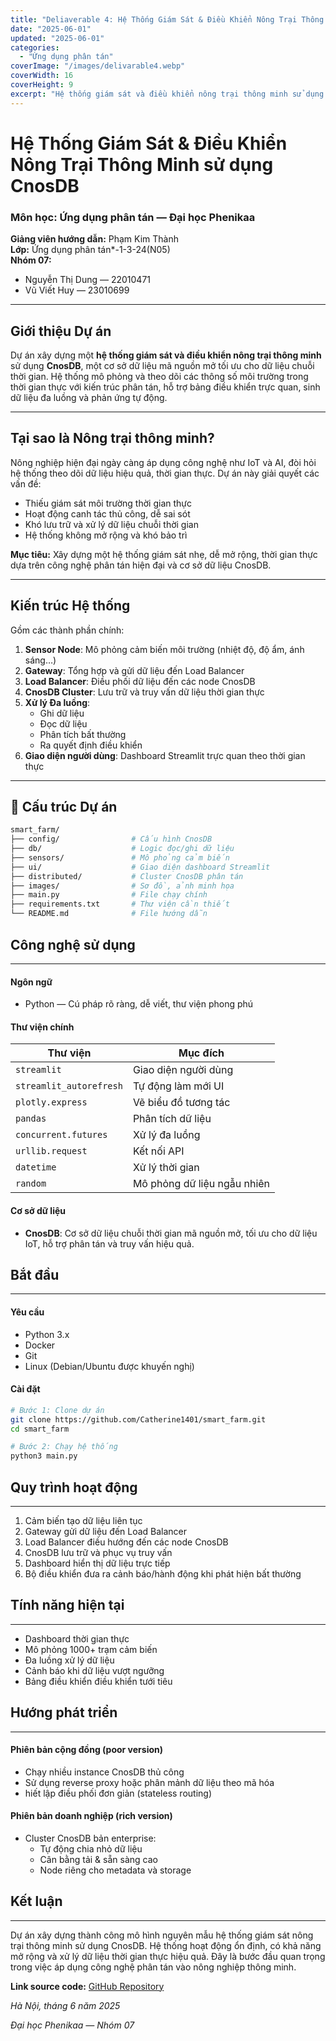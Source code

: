 ```yaml
---
title: "Deliaverable 4: Hệ Thống Giám Sát & Điều Khiển Nông Trại Thông Minh sử dụng CnosDB"
date: "2025-06-01"
updated: "2025-06-01"
categories:
  - "Ứng dụng phân tán"
coverImage: "/images/delivarable4.webp"
coverWidth: 16
coverHeight: 9
excerpt: "Hệ thống giám sát và điều khiển nông trại thông minh sử dụng CnosDB, mô phỏng cảm biến môi trường, xử lý dữ liệu thời gian thực và giao diện trực quan."
---
```


# Hệ Thống Giám Sát & Điều Khiển Nông Trại Thông Minh sử dụng CnosDB

### Môn học: Ứng dụng phân tán — Đại học Phenikaa  
**Giảng viên hướng dẫn:** Phạm Kim Thành  
**Lớp:** Ứng dụng phân tán*-1-3-24(N05)  
**Nhóm 07:**  
- Nguyễn Thị Dung — 22010471  
- Vũ Viết Huy — 23010699

---

## Giới thiệu Dự án

Dự án xây dựng một **hệ thống giám sát và điều khiển nông trại thông minh** sử dụng **CnosDB**, một cơ sở dữ liệu mã nguồn mở tối ưu cho dữ liệu chuỗi thời gian. Hệ thống mô phỏng và theo dõi các thông số môi trường trong thời gian thực với kiến trúc phân tán, hỗ trợ bảng điều khiển trực quan, sinh dữ liệu đa luồng và phản ứng tự động.

---

## Tại sao là Nông trại thông minh?

Nông nghiệp hiện đại ngày càng áp dụng công nghệ như IoT và AI, đòi hỏi hệ thống theo dõi dữ liệu hiệu quả, thời gian thực. Dự án này giải quyết các vấn đề:

- Thiếu giám sát môi trường thời gian thực
- Hoạt động canh tác thủ công, dễ sai sót
- Khó lưu trữ và xử lý dữ liệu chuỗi thời gian
- Hệ thống không mở rộng và khó bảo trì

**Mục tiêu:** Xây dựng một hệ thống giám sát nhẹ, dễ mở rộng, thời gian thực dựa trên công nghệ phân tán hiện đại và cơ sở dữ liệu CnosDB.

---

## Kiến trúc Hệ thống

Gồm các thành phần chính:

1. **Sensor Node**: Mô phỏng cảm biến môi trường (nhiệt độ, độ ẩm, ánh sáng…)
2. **Gateway**: Tổng hợp và gửi dữ liệu đến Load Balancer
3. **Load Balancer**: Điều phối dữ liệu đến các node CnosDB
4. **CnosDB Cluster**: Lưu trữ và truy vấn dữ liệu thời gian thực
5. **Xử lý Đa luồng**:
    - Ghi dữ liệu
    - Đọc dữ liệu
    - Phân tích bất thường
    - Ra quyết định điều khiển
6. **Giao diện người dùng**: Dashboard Streamlit trực quan theo thời gian thực

---

## 📁 Cấu trúc Dự án

```bash
smart_farm/
├── config/                # Cấu hình CnosDB
├── db/                    # Logic đọc/ghi dữ liệu
├── sensors/               # Mô phỏng cảm biến
├── ui/                    # Giao diện dashboard Streamlit
├── distributed/           # Cluster CnosDB phân tán
├── images/                # Sơ đồ, ảnh minh họa
├── main.py                # File chạy chính
├── requirements.txt       # Thư viện cần thiết
└── README.md              # File hướng dẫn
```
## Công nghệ sử dụng
---
#### Ngôn ngữ

- Python — Cú pháp rõ ràng, dễ viết, thư viện phong phú

#### Thư viện chính

| Thư viện                | Mục đích                    |
| ----------------------- | --------------------------- |
| `streamlit`             | Giao diện người dùng        |
| `streamlit_autorefresh` | Tự động làm mới UI          |
| `plotly.express`        | Vẽ biểu đồ tương tác        |
| `pandas`                | Phân tích dữ liệu           |
| `concurrent.futures`    | Xử lý đa luồng              |
| `urllib.request`        | Kết nối API                 |
| `datetime`              | Xử lý thời gian             |
| `random`                | Mô phỏng dữ liệu ngẫu nhiên |

#### Cơ sở dữ liệu

- **CnosDB**: Cơ sở dữ liệu chuỗi thời gian mã nguồn mở, tối ưu cho dữ liệu IoT, hỗ trợ phân tán và truy vấn hiệu quả.

## Bắt đầu
---
#### Yêu cầu

- Python 3.x
- Docker
- Git
- Linux (Debian/Ubuntu được khuyến nghị)

#### Cài đặt
```bash
# Bước 1: Clone dự án
git clone https://github.com/Catherine1401/smart_farm.git
cd smart_farm

# Bước 2: Chạy hệ thống
python3 main.py
```
## Quy trình hoạt động
---
1. Cảm biến tạo dữ liệu liên tục
2. Gateway gửi dữ liệu đến Load Balancer
3. Load Balancer điều hướng đến các node CnosDB
4. CnosDB lưu trữ và phục vụ truy vấn
5. Dashboard hiển thị dữ liệu trực tiếp
6. Bộ điều khiển đưa ra cảnh báo/hành động khi phát hiện bất thường

## Tính năng hiện tại
---
- Dashboard thời gian thực
- Mô phỏng 1000+ trạm cảm biến
- Đa luồng xử lý dữ liệu
- Cảnh báo khi dữ liệu vượt ngưỡng
- Bảng điều khiển điều khiển tưới tiêu

## Hướng phát triển
---
#### Phiên bản cộng đồng (poor version)

- Chạy nhiều instance CnosDB thủ công
- Sử dụng reverse proxy hoặc phân mảnh dữ liệu theo mã hóa
- hiết lập điều phối đơn giản (stateless routing)

#### Phiên bản doanh nghiệp (rich version)

- Cluster CnosDB bản enterprise:
    - Tự động chia nhỏ dữ liệu
    - Cân bằng tải & sẵn sàng cao
    - Node riêng cho metadata và storage

## Kết luận
---
Dự án xây dựng thành công mô hình nguyên mẫu hệ thống giám sát nông trại thông minh sử dụng CnosDB. Hệ thống hoạt động ổn định, có khả năng mở rộng và xử lý dữ liệu thời gian thực hiệu quả. Đây là bước đầu quan trọng trong việc áp dụng công nghệ phân tán vào nông nghiệp thông minh.

**Link source code:** [GitHub Repository](https://github.com/Catherine1401/smart_farm.git)

*Hà Nội, tháng 6 năm 2025*

*Đại học Phenikaa — Nhóm 07*